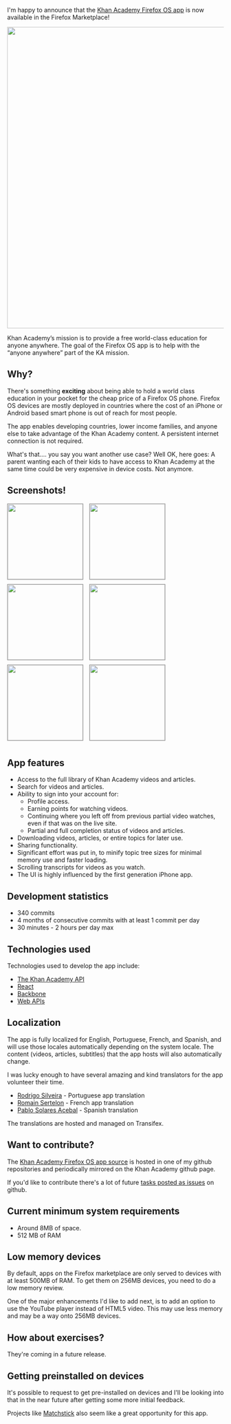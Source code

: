 I'm happy to announce that the [Khan Academy Firefox OS app](https://marketplace.firefox.com/app/khan-academy) is now available in the Firefox Marketplace!

<img src="https://brianbondy.com/static/img/blogpost_169/fox.png#2" style="width:700px">

Khan Academy’s mission is to provide a free world-class education for anyone anywhere.
The goal of the Firefox OS app is to help with the “anyone anywhere” part of the KA mission.


## Why?

There's something **exciting** about being able to hold a world class education in your pocket for the cheap price of a Firefox OS phone.  Firefox OS devices are mostly deployed in countries where the cost of an iPhone or Android based smart phone is out of reach for most people.

The app enables developing countries, lower income families, and anyone else to take advantage of the Khan Academy content.
A persistent internet connection is not required.

What's that.... you say you want another use case? Well OK, here goes: A parent wanting each of their kids to have access to Khan Academy at the same time could be very expensive in device costs.  Not anymore.

## Screenshots!

<img src="https://brianbondy.com/static/img/blogpost_169/1.png" style="border: 1px solid #999; margin-right: 10px; margin-bottom: 10px; width: 175px">
<img src="https://brianbondy.com/static/img/blogpost_169/2.png" style="border: 1px solid #999; margin-right: 10px;margin-bottom: 10px; width: 175px">
<img src="https://brianbondy.com/static/img/blogpost_169/4.png" style="border: 1px solid #999; margin-right: 10px;margin-bottom: 10px; width: 175px">
<img src="https://brianbondy.com/static/img/blogpost_169/5.png" style="border: 1px solid #999; margin-right: 10px;margin-bottom: 10px; width: 175px">
<img src="https://brianbondy.com/static/img/blogpost_169/6.png" style="border: 1px solid #999; margin-right: 10px;margin-bottom: 10px; width: 175px">
<img src="https://brianbondy.com/static/img/blogpost_169/3.png" style="border: 1px solid #999; margin-right: 10px;margin-bottom: 10px; height: 175px">

## App features

- Access to the full library of Khan Academy videos and articles.
- Search for videos and articles.
- Ability to sign into your account for:
  - Profile access.
  - Earning points for watching videos.
  - Continuing where you left off from previous partial video watches, even if that was on the live site.
  - Partial and full completion status of videos and articles.
- Downloading videos, articles, or entire topics for later use.
- Sharing functionality.
- Significant effort was put in, to minify topic tree sizes for minimal memory use and faster loading.
- Scrolling transcripts for videos as you watch.
- The UI is highly influenced by the first generation iPhone app.

## Development statistics

- 340 commits
- 4 months of consecutive commits with at least 1 commit per day
- 30 minutes - 2 hours per day max

## Technologies used

Technologies used to develop the app include:

- [The Khan Academy API](http://api-explorer.khanacademy.org/)
- [React](http://facebook.github.io/react/)
- [Backbone](http://backbonejs.org/)
- [Web APIs](https://wiki.mozilla.org/WebAPI)


## Localization

The app is fully localized for English, Portuguese, French, and Spanish, and will use those locales automatically depending on the system locale.
The content (videos, articles, subtitles) that the app hosts will also automatically change.

I was lucky enough to have several amazing and kind translators for the app volunteer their time.

- [Rodrigo Silveira](http://blog.rodms.com) - Portuguese app translation
- [Romain Sertelon](https://www.bluepyth.fr/) - French app translation
- [Pablo Solares Acebal]( http://pablo.edicionescamelot.com) - Spanish translation


The translations are hosted and managed on Transifex.

## Want to contribute?

The [Khan Academy Firefox OS app source](https://github.com/bbondy/khan-academy-fxos) is hosted in one of my github repositories and periodically mirrored on the Khan Academy github page.

If you'd like to contribute there's a lot of future [tasks posted as issues](https://github.com/bbondy/khan-academy-fxos/issues) on github.


## Current minimum system requirements

- Around 8MB of space.
- 512 MB of RAM

## Low memory devices

By default, apps on the Firefox marketplace are only served to devices with at least 500MB of RAM.  To get them on 256MB devices, you need to do a low memory review.

One of the major enhancements I'd like to add next, is to add an option to use the YouTube player instead of HTML5 video.
This may use less memory and may be a way onto 256MB devices.

## How about exercises?

They're coming in a future release.

## Getting preinstalled on devices

It's possible to request to get pre-installed on devices and I'll be looking into that in the near future after getting some more initial feedback.

Projects like [Matchstick](https://www.kickstarter.com/projects/matchstick/matchstick-the-streaming-stick-built-on-firefox-os) also seem like a great opportunity for this app.
